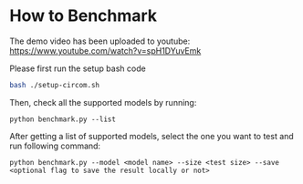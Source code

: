 # How to Benchmark
The demo video has been uploaded to youtube: https://www.youtube.com/watch?v=spH1DYuvEmk

Please first run the setup bash code
```bash
bash ./setup-circom.sh
```

Then, check all the supported models by running:
```
python benchmark.py --list
```
After getting a list of supported models, select the one you want to test and run following command:
```
python benchmark.py --model <model name> --size <test size> --save <optional flag to save the result locally or not>
```

